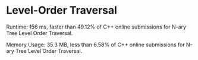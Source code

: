 # Level-Order Traversal

Runtime: 156 ms, faster than 49.12% of C++ online submissions for N-ary Tree Level Order Traversal.

Memory Usage: 35.3 MB, less than 6.58% of C++ online submissions for N-ary Tree Level Order Traversal.